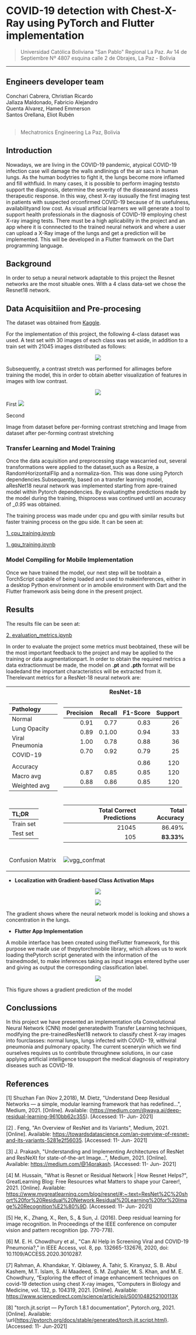 # COVID-19 detection with Chest-X-Ray using PyTorch and Flutter implementation

> Universidad Católica Boliviana "San Pablo" Regional La Paz. Av 14 de Septiembre Nº 4807 esquina calle 2 de Obrajes, La Paz - Bolivia

---
**Engineers developer team**  
---
<div style = "fonr-size:15px">
Conchari Cabrera, Christian Ricardo
</div>
<div style = "fonr-size:15px">
Jallaza Maldonado, Fabricio Alejandro
</div>
<div style = "fonr-size:15px">
Quenta Alvarez, Hamed Emmerson
</div>
<div style = "fonr-size:15px">
Santos Orellana, Eliot Rubén
</div>
<br>

> Mechatronics Engineering La Paz, Bolivia

## Introduction
Nowadays,  we  are  living  in  the  COVID-19  pandemic,  atypical  COVID-19  infection  case  will  damage  the  walls  andlinings  of  the  air  sacs  in  human  lungs.  As  the  human  bodytries to fight it, the lungs become more inflamed and fill withfluid.  In many cases, it is possible to perform imaging teststo support the diagnosis, determine the severity of the diseaseand  assess  therapeutic  response.  In  this  way,  chest  X-ray  isusually  the  first  imaging  test  in  patients  with  suspected  orconfirmed  COVID-19  because  of  its  usefulness,  availabilityand low cost. As visual artificial learners we will generate a tool to support health professionals in the  diagnosis  of  COVID-19  employing  chest  X-ray  imaging tests.
There must be a high aplicability in the project and an app where it is connnected to the trained neural network and where a user can upload a X-Ray image of the lungs and get a prediction will be implemented. This will be developed in a Flutter framwork on the Dart programming language.

## Background
In order to setup a neural network adaptable to this project the Resnet networks are the most situable ones. With a 4 class data-set we chose the Resnet18 network. 

## Data Acquisitiion and Pre-procesing
The dataset was obtained from [Kaggle](https://www.kaggle.com/tawsifurrahman/covid19-radiography-database).

For the implementation of this project, the following 4-class dataset was used. A test set with 30 images of each class was  set  aside,  in  addition  to  a  train  set  with  21045  images distributed as follows:
<p align="center">
  <img  src="https://github.com/ChristianConchari/COVID-19-detection-with-Chest-X-Ray-using-PyTorch/blob/master/Result_images/distribution.png">
  
</p>

Subsequently,   a   contrast   stretch   was   performed   for   allimages  before  training  the  model,  this  in  order  to  obtain  abetter visualization of features in images with low contrast.
<p align="center">
  <img  src="https://github.com/ChristianConchari/COVID-19-detection-with-Chest-X-Ray-using-PyTorch/blob/master/Result_images/COVID-23.png">
  
  
  First
  <img src="https://github.com/ChristianConchari/COVID-19-detection-with-Chest-X-Ray-using-PyTorch/blob/master/Result_images/COVID-23-1.png">
  
  
  Second
</p>
Image from dataset before per-forming contrast stretching and Image  from  dataset  after  per-forming contrast stretching

### Transfer Learning and Model Training
Once  the  data  acquisition  and  preprocessing  stage  wascarried out, several transformations were applied to the dataset,such  as  a  Resize,  a  RandomHorizontalFlip  and  a  normaliza-tion. This was done using Pytorch dependencies.Subsequently,   based   on   a   transfer   learning   model,   aResNet18  neural  network  was  implemented  starting  from  apre-trained model within Pytorch dependencies. By evaluatingthe  predictions  made  by  the  model  during  the  training,  thisprocess was continued until an accuracy of __0.95_ was obtained.

The training process was made under cpu and gpu with similar results but faster training process on the gpu side. It can be seen at:

[1. cpu_training.ipynb](https://github.com/ChristianConchari/COVID-19-detection-with-Chest-X-Ray-using-PyTorch/blob/master/1.%20cpu_training.ipynb)

[1. gpu_training.ipynb](https://github.com/ChristianConchari/COVID-19-detection-with-Chest-X-Ray-using-PyTorch/blob/master/1.%20gpu_training.ipynb)

### Model Compiling for Mobile Implementation
Once  we  have  trained  the  model,  our  next  step  will  be  toobtain a TorchScript capable of being loaded and used to makeinferences,  either  in  a  desktop  Python  environment  or  in  amobile  environment  with  Dart  and  the  Flutter  framework  asis  being  done  in  the  present  project.

## Results
The results file can be seen at: 

[2. evaluation_metrics.ipynb](https://github.com/ChristianConchari/COVID-19-detection-with-Chest-X-Ray-using-PyTorch/blob/master/2.%20evaluation_metrics.ipynb)

In  order  to  evaluate  the  project  some  metrics  must  beobtained,  these  will  be  the  most  important  feedback  to  the
project and may be applied to the training or data augmentationpart. In order to obtain the required metrics a data extractionmust be made, the model on __.pt__ and __.pth__ format will be loadedand the important characteristics will be extracted from it. Therelevant metrics for a ResNet-18 neural network are:
<table>
<tr>
<th></th>
<th>ResNet-18</th>
</tr>
<tr>
<td>

|__Pathology__|
|:-|
|Normal|
|Lung Opacity|
|Viral Pneumonia|
|COVID-19|
||
|Accuracy|
|Macro avg|
|Weighted avg
</td>
<td style="text-align: center;">

|Precision|Recall|F1-Score|Support|
|-:|-:|-:|-:|
|0.91|0.77|0.83|26|
|0.89|0.1.00|0.94|33|
|1.00|0.78|0.88|36|
|0.70|0.92|0.79|25|
|||||
|||0.86|120|
|0.87|0.85|0.85|120|
|0.88|0.86|0.85|120|

</td>

</tr>
<tr>
<td>

|TL;DR|
|:-|
|Train set|
|Test set|

</td>
<td>

|Total Correct Predictions|Total Accuracy|
|-:|-:|
|21045|86.49%|
|105|__83.33%__|

</td>

</tr>
<tr>
<td>Confusion Matrix</td>
<td>

![vgg_confmat](./Result_images/Test_confussion.png)

</td>

</tr>
</table>

- __Localization with Gradient-based Class Activation Maps__
<p align="center">
  <img  src="https://github.com/ChristianConchari/COVID-19-detection-with-Chest-X-Ray-using-PyTorch/blob/master/Result_images/bw_grad_cam.png">
</p>
<p align="center">
  <img  src="https://github.com/ChristianConchari/COVID-19-detection-with-Chest-X-Ray-using-PyTorch/blob/master/Result_images/grad_cam.png">
</p>

The gradient shows where the neural network model is looking and shows a concentration in the lungs.

- __Flutter App Implementation__

A  mobile  interface  has  been  created  using  theFlutter  framework,  for  this  purpose  we  made  use  of  thepytorchmobile  library,  which  allows  us  to  work  loading  thePytorch  script  generated  with  the  information  of  the  trainedmodel, to make inferences taking as input images entered bythe user and giving as output the corresponding classification label.
<p align="center">
  <img  src="https://github.com/ChristianConchari/COVID-19-detection-with-Chest-X-Ray-using-PyTorch/blob/master/Result_images/app_results.png">
</p>
This figure shows a gradient prediction of the model


## Conclussions
In  this  project  we  have  presented  an  implementation  ofa  Convolutional  Neural  Network  (CNN)  model  generatedwith Transfer Learning techniques, modifying the pre-trainedResNet18  network  to  classify  chest  X-ray  images  into  fourclasses:  normal  lungs,  lungs  infected  with  COVID-  19,  withviral pneumonia and pulmonary opacity. The current sceneryin  which  we  find  ourselves  requires  us  to  contribute  throughnew  solutions,  in  our  case  applying  artificial  intelligence  tosupport the medical diagnosis of respiratory diseases such as COVID-19.

## References
<a id="1">[1]</a> 
Shuzhan Fan (Nov 2,2018), M. Dietz, "Understand Deep Residual Networks — a simple, modular learning framework that has redefined…", Medium, 2021. [Online]. Available: (https://medium.com/@waya.ai/deep-residual-learning-9610bb62c355). [Accessed: 11- Jun- 2021]

<a id="2">[2]</a> 
. Feng, "An Overview of ResNet and its Variants", Medium, 2021. [Online]. Available: https://towardsdatascience.com/an-overview-of-resnet-and-its-variants-5281e2f56035. [Accessed: 11- Jun- 2021]

<a id="3">[3]</a> 
J. Prakash, "Understanding and Implementing Architectures of ResNet and ResNeXt for state-of-the-art Image…", Medium, 2021. [Online]. Available: 
    https://medium.com/@14prakash. [Accessed: 11- Jun- 2021]
    
<a id="4">[4]</a> 
M. Hussain, "What is Resnet or Residual Network | How Resnet Helps?", GreatLearning Blog: Free Resources what Matters to shape your Career!, 2021. [Online]. Available: https://www.mygreatlearning.com/blog/resnet/#:~:text=ResNet%2C%20short%20for%20Residual%20Network,Residual%20Learning%20for%20Image%20Recognition%E2%80%9D. [Accessed: 11- Jun- 2021]

<a id="5">[5]</a> 
He, K., Zhang, X., Ren, S., \& Sun, J. (2016). Deep residual learning for image recognition. In Proceedings of the IEEE conference on computer vision and pattern recognition (pp. 770-778).

<a id="6">[6]</a> 
M. E. H. Chowdhury et al., "Can AI Help in Screening Viral and COVID-19 Pneumonia?," in IEEE Access, vol. 8, pp. 132665-132676, 2020, doi: 10.1109/ACCESS.2020.3010287.

<a id="7">[7]</a> 
Rahman, A. Khandakar, Y. Qiblawey, A. Tahir, S. Kiranyaz, S. B. Abul Kashem, M.T. Islam, S. Al Maadeed, S. M. Zughaier, M. S. Khan, and M. E. Chowdhury, “Exploring the effect of image enhancement techniques on covid-19 detection using chest X-ray images, ”Computers in Biology and Medicine, vol. 132, p. 104319, 2021. [Online]. Available: https://www.sciencedirect.com/science/article/pii/S001048252100113X

<a id="8">[8]</a> 
"torch.jit.script — PyTorch 1.8.1 documentation", Pytorch.org, 2021. [Online]. Available: \url{https://pytorch.org/docs/stable/generated/torch.jit.script.html}. [Accessed: 11- Jun-2021]
